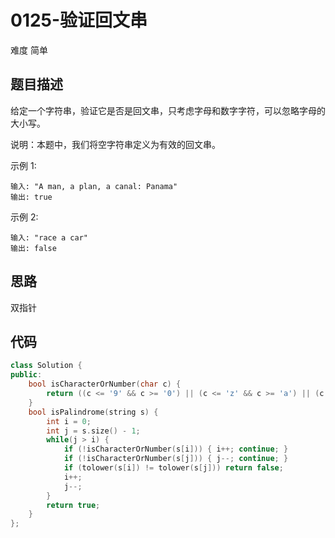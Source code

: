 # 0125-验证回文串

难度 简单



## 题目描述

给定一个字符串，验证它是否是回文串，只考虑字母和数字字符，可以忽略字母的大小写。

说明：本题中，我们将空字符串定义为有效的回文串。

示例 1:
```
输入: "A man, a plan, a canal: Panama"
输出: true
```
示例 2:
```
输入: "race a car"
输出: false
```


## 思路

双指针



## 代码

```c++
class Solution {
public:
    bool isCharacterOrNumber(char c) {
        return ((c <= '9' && c >= '0') || (c <= 'z' && c >= 'a') || (c <= 'Z' && c >= 'A'));
    }
    bool isPalindrome(string s) {
        int i = 0; 
        int j = s.size() - 1;
        while(j > i) {
            if (!isCharacterOrNumber(s[i])) { i++; continue; }
            if (!isCharacterOrNumber(s[j])) { j--; continue; }
            if (tolower(s[i]) != tolower(s[j])) return false;
            i++;
            j--;
        }
        return true;
    }
};
```

